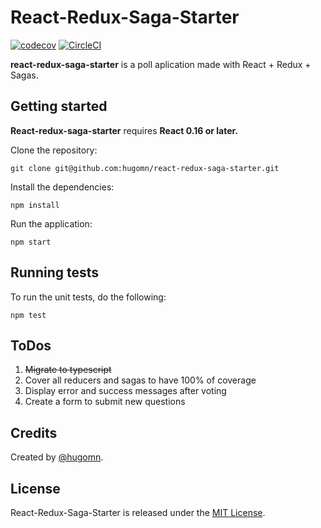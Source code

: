# React-Redux-Saga-Starter

[![codecov](https://codecov.io/gh/hugomn/react-redux-saga-starter/branch/master/graph/badge.svg)](https://codecov.io/gh/hugomn/react-redux-saga-starter) [![CircleCI](https://circleci.com/gh/hugomn/react-redux-saga-starter.svg?style=svg)](https://circleci.com/gh/hugomn/react-redux-saga-starter)

**react-redux-saga-starter** is a poll aplication made with React + Redux + Sagas.

## Getting started

**React-redux-saga-starter** requires **React 0.16 or later.**

Clone the repository:

```
git clone git@github.com:hugomn/react-redux-saga-starter.git
```

Install the dependencies:

```
npm install
```

Run the application:

```
npm start
```

## Running tests

To run the unit tests, do the following:

```
npm test
```

## ToDos

1. ~~Migrate to typescript~~
2. Cover all reducers and sagas to have 100% of coverage
3. Display error and success messages after voting
4. Create a form to submit new questions

## Credits

Created by [@hugomn](https://www.hugomagalhaes.com).

## License

React-Redux-Saga-Starter is released under the [MIT License](http://www.opensource.org/licenses/MIT).
